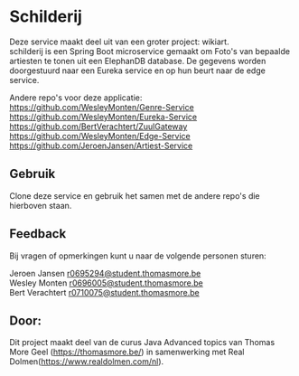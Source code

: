 # Schilderij
Deze service maakt deel uit van een groter project: wikiart.  
schilderij is een Spring Boot microservice gemaakt om Foto's van bepaalde artiesten te tonen uit een ElephanDB database. De gegevens worden doorgestuurd naar een Eureka service en op hun beurt naar de edge service.

Andere repo's voor deze applicatie:
https://github.com/WesleyMonten/Genre-Service  
https://github.com/WesleyMonten/Eureka-Service  
https://github.com/BertVerachtert/ZuulGateway  
https://github.com/WesleyMonten/Edge-Service  
https://github.com/JeroenJansen/Artiest-Service

## Gebruik

Clone deze service en gebruik het samen met de andere repo's die hierboven staan.

## Feedback

Bij vragen of opmerkingen kunt u naar de volgende personen sturen:

Jeroen Jansen r0695294@student.thomasmore.be  
Wesley Monten r0696005@student.thomasmore.be  
Bert Verachtert r0710075@student.thomasmore.be  


## Door:

Dit project maakt deel van de curus Java Advanced topics van Thomas More Geel (https://thomasmore.be/) in samenwerking met Real Dolmen(https://www.realdolmen.com/nl).
